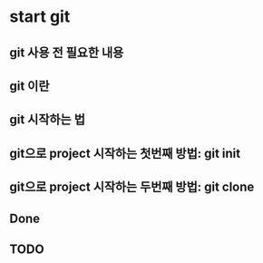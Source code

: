 # start git

## git 사용 전 필요한 내용

## git 이란

## git 시작하는 법

## git으로 project 시작하는 첫번째 방법: git init

## git으로 project 시작하는 두번째 방법: git clone



## Done


## TODO



